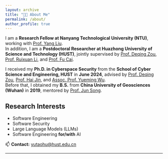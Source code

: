 ```yaml
---
layout: archive
title: "🙌🏼 About Me"
permalink: /about/
author_profile: true
---
```


I am a **Research Fellow at Nanyang Technological University (NTU)**, working with [Prof. Yang Liu](https://personal.ntu.edu.sg/yangliu/).  
In addition, I am a **Postdoctoral Researcher at Huazhong University of Science and Technology (HUST)**, jointly supervised by [Prof. Deqing Zou](http://faculty.hust.edu.cn/zoudeqing/zh_CN/index.htm), [Prof. Ruixuan Li](https://idc.hust.edu.cn/rxli/chinese/index.htm), and [Prof. Fu Cai](http://faculty.hust.edu.cn/fucai/zh_CN/more/1623241/jsjjgd/index.htm).

I received my **Ph.D. in Cyberspace Security** from the **School of Cyber Science and Engineering, HUST** in **June 2024**, advised by [Prof. Deqing Zou](http://faculty.hust.edu.cn/zoudeqing/zh_CN/index.htm), [Prof. Hai Jin](https://scholar.google.com/citations?user=o02W0aEAAAAJ&hl=en), and [Assoc. Prof. Yueming Wu](https://wu-yueming.github.io/).  
Before that, I obtained my **B.S.** from **China University of Geosciences (Wuhan)** in **2019**, mentored by [Prof. Jun Song](https://grzy.cug.edu.cn/songjun/zh_CN/index.htm).

## Research Interests
- Software Engineering  
- Software Security  
- Large Language Models (LLMs)  
- Software Engineering **for/with** AI  

📫 **Contact:** yutaohu@hust.edu.cn

---
